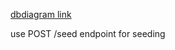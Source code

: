 <a href="https://dbdiagram.io/d/6217bb1b485e4335431159a6">dbdiagram link</a>

use POST /seed endpoint for seeding
